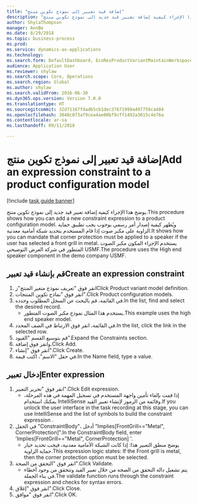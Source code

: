 ```yaml
--- 
title: "إضافة قيد تعبير إلى نموذج تكوين منتج"
description: "يوضح هذا الإجراء كيفية إضافة تعبير قيد جديد إلى نموذج تكوين منتج."
author: ShylaThompson
manager: AnnBe
ms.date: 8/29/2018
ms.topic: business-process
ms.prod: 
ms.service: dynamics-ax-applications
ms.technology: 
ms.search.form: DefaultDashboard, EcoResProductVariantMaintainWorkspace, PCProductConfigurationModelListPage, PCProductConfigurationModelDetails, SysClientPolymorphicCreateSelector, PCConstraintEditor, PCRuntimeConfiguratorValidate
audience: Application User
ms.reviewer: shylaw
ms.search.scope: Core, Operations
ms.search.region: Global
ms.author: shylaw
ms.search.validFrom: 2016-06-30
ms.dyn365.ops.version: Version 7.0.0
ms.translationtype: HT
ms.sourcegitcommit: 32d71167fdad65cb1dec37671999a497759ca484
ms.openlocfilehash: 3048c073af9cea4ae00bf9cff1492a3015c4e76a
ms.contentlocale: ar-sa
ms.lasthandoff: 09/11/2018

---
```

# <a name="add-an-expression-constraint-to-a-product-configuration-model"></a><span data-ttu-id="b1ee2-103">إضافة قيد تعبير إلى نموذج تكوين منتج</span><span class="sxs-lookup"><span data-stu-id="b1ee2-103">Add an expression constraint to a product configuration model</span></span>

[!include [task guide banner](../../includes/task-guide-banner.md)]

<span data-ttu-id="b1ee2-104">يوضح هذا الإجراء كيفية إضافة تعبير قيد جديد إلى نموذج تكوين منتج.</span><span class="sxs-lookup"><span data-stu-id="b1ee2-104">This procedure shows how you can add a new constraint expression to a product configuration model.</span></span> <span data-ttu-id="b1ee2-105">ويُظهر كيفية إصدار أمر رسمي بوجوب يجب تطبيق حماية الزاوية على مكبر صوت إذا قام المستخدم بتحديد شبكة أمامية معدنية.</span><span class="sxs-lookup"><span data-stu-id="b1ee2-105">It shows how you can mandate that corner protection must be applied to a speaker if the user has selected a front grill in metal.</span></span> <span data-ttu-id="b1ee2-106">يستخدم الإجراء المكون مكبر الصوت المتطور في شركة العرض التوضيحي USMF.</span><span class="sxs-lookup"><span data-stu-id="b1ee2-106">The procedure uses the High end speaker component in the demo company USMF.</span></span>


## <a name="create-an-expression-constraint"></a><span data-ttu-id="b1ee2-107">قم بإنشاء قيد تعبير</span><span class="sxs-lookup"><span data-stu-id="b1ee2-107">Create an expression constraint</span></span>
1. <span data-ttu-id="b1ee2-108">انقر فوق "تعريف نموذج متغير المنتج"ز</span><span class="sxs-lookup"><span data-stu-id="b1ee2-108">Click Product variant model definition.</span></span>
2. <span data-ttu-id="b1ee2-109">انقر فوق "نماذج تكوين المنتجات".</span><span class="sxs-lookup"><span data-stu-id="b1ee2-109">Click Product configuration models.</span></span>
3. <span data-ttu-id="b1ee2-110">في القائمة، قم بالبحث عن السجل المطلوب وحدده.</span><span class="sxs-lookup"><span data-stu-id="b1ee2-110">In the list, find and select the desired record.</span></span>
    * <span data-ttu-id="b1ee2-111">يستخدم هذا المثال نموذج مكبر الصوت المتطور.</span><span class="sxs-lookup"><span data-stu-id="b1ee2-111">This example uses the high end speaker model.</span></span>  
4. <span data-ttu-id="b1ee2-112">في القائمة، انقر فوق الارتباط في الصف المحدد.</span><span class="sxs-lookup"><span data-stu-id="b1ee2-112">In the list, click the link in the selected row.</span></span>
5. <span data-ttu-id="b1ee2-113">قم بتوسيع القسم "القيود".</span><span class="sxs-lookup"><span data-stu-id="b1ee2-113">Expand the Constraints section.</span></span>
6. <span data-ttu-id="b1ee2-114">وانقر فوق إضافة.</span><span class="sxs-lookup"><span data-stu-id="b1ee2-114">Click Add.</span></span>
7. <span data-ttu-id="b1ee2-115">انقر فوق "إنشاء".</span><span class="sxs-lookup"><span data-stu-id="b1ee2-115">Click Create.</span></span>
8. <span data-ttu-id="b1ee2-116">في حقل "الاسم"، اكتب قيمة.</span><span class="sxs-lookup"><span data-stu-id="b1ee2-116">In the Name field, type a value.</span></span>

## <a name="enter-expression"></a><span data-ttu-id="b1ee2-117">إدخال تعبير</span><span class="sxs-lookup"><span data-stu-id="b1ee2-117">Enter expression</span></span>
1. <span data-ttu-id="b1ee2-118">انقر فوق "تحرير التعبير".</span><span class="sxs-lookup"><span data-stu-id="b1ee2-118">Click Edit expression.</span></span>
    * <span data-ttu-id="b1ee2-119">إذا قمت بإلغاء تأمين واجهة المستخدم في تسجيل المهمة في هذه المرحلة، يمكنك استخدام IntelliSense وقائمة من الرموز لإنشاء تعبير القيد.</span><span class="sxs-lookup"><span data-stu-id="b1ee2-119">If you unlock the user interface in the task recording at this stage, you can use IntelliSense and the list of symbols to build the constraint expression .</span></span>  
2. <span data-ttu-id="b1ee2-120">في الحقل "ConstraintBody"، أدخل "Implies[FrontGrill=="Metal", CornerProtection]".</span><span class="sxs-lookup"><span data-stu-id="b1ee2-120">In the ConstraintBody field, enter 'Implies[FrontGrill=="Metal", CornerProtection] '.</span></span>
    * <span data-ttu-id="b1ee2-121">يوضح منطق التعبير هذا: إذا كانت الشبكة الأمامية معدنية، فيجب تحديد خيار حماية الزاوية.</span><span class="sxs-lookup"><span data-stu-id="b1ee2-121">This expression logic states: If the Front grill is  metal, then the corner protection option must be selected.</span></span>  
3. <span data-ttu-id="b1ee2-122">انقر فوق "التحقق من الصحة‬".</span><span class="sxs-lookup"><span data-stu-id="b1ee2-122">Click Validate.</span></span>
    * <span data-ttu-id="b1ee2-123">يتم تشغيل دالة التحقق من الصحة من خلال تعبير القيد وتتحقق من وجود أخطاء في بناء الجملة.</span><span class="sxs-lookup"><span data-stu-id="b1ee2-123">The validate function runs through the constraint expression and checks for syntax errors.</span></span>  
4. <span data-ttu-id="b1ee2-124">انقر فوق "إغلاق".</span><span class="sxs-lookup"><span data-stu-id="b1ee2-124">Click Close.</span></span>
5. <span data-ttu-id="b1ee2-125">انقر فوق "موافق".</span><span class="sxs-lookup"><span data-stu-id="b1ee2-125">Click OK.</span></span>


